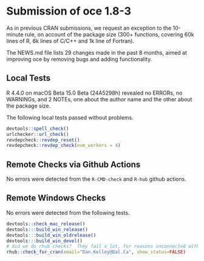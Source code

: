 # Submission of oce 1.8-3

As in previous CRAN submissions, we request an exception to the 10-minute rule,
on account of the package size (300+ functions, covering 60k lines of R, 6k
lines of C/C++ and 1k line of Fortran).

The NEWS.md file lists 29 changes made in the past 8 months, aimed at improving
oce by removing bugs and adding functionality.

## Local Tests

R 4.4.0 on macOS Beta 15.0 Beta (24A5298h) revealed no ERRORs, no WARNINGs, and
2 NOTEs, one about the author name and the other about the package size.

The following local tests passed without problems.

```R
devtools::spell_check()
urlchecker::url_check()
revdepcheck::revdep_reset()
revdepcheck::revdep_check(num_workers = 4)
```

## Remote Checks via Github Actions

No errors were detected from the `R-CMD-check` and `R-hub` github actions.

## Remote Windows Checks

No errors were detected from the following tests.

```R
devtools::check_mac_release()
devtools:::build_win_release()
devtools:::build_win_oldrelease()
devtools:::build_win_devel()
# did we do rhub checks?  They fail a lot, for reasons unconnected with oce.
rhub::check_for_cran(email="Dan.Kelley@Dal.Ca", show_status=FALSE)
```
